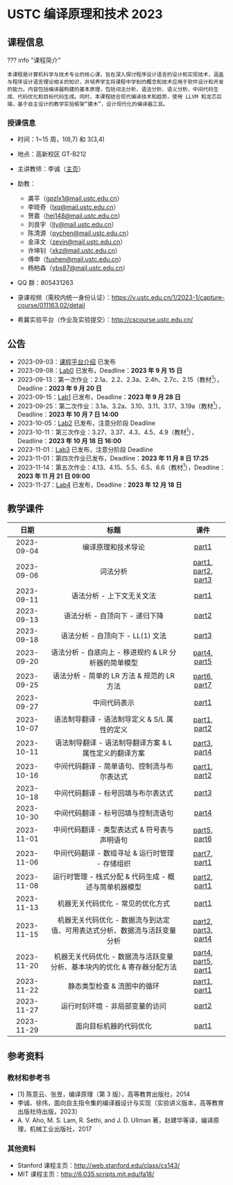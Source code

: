 # USTC 编译原理和技术 2023

## 课程信息

??? info "课程简介"

    本课程是计算机科学与技术专业的核心课，旨在深入探讨程序设计语言的设计和实现技术，涵盖与程序设计语言理论相关的知识，并培养学生将课程中学到的概念和技术应用于软件设计和开发的能力。内容包括编译器构建的基本原理，包括词法分析、语法分析、语义分析、中间代码生成、代码优化和目标代码生成。同时，本课程结合现代编译技术和趋势，使用 LLVM 和龙芯后端，基于自主设计的教学实验框架“建木”，设计现代化的编译器工具。

### 授课信息

- 时间：1~15 周，1(6,7) 和 3(3,4)
- 地点：高新校区 GT-B212
- 主讲教师：李诚（[主页](http://staff.ustc.edu.cn/~chengli7/)）
- 助教：

  - 龚平（<gpzlx1@mail.ustc.edu.cn>）
  - 李晓奇（<lxq@mail.ustc.edu.cn>）
  - 贺嘉（<hej148@mail.ustc.edu.cn>）
  - 刘良宇（<lly@mail.ustc.edu.cn>）
  - 陈清源（<qychen@mail.ustc.edu.cn>）
  - 金泽文（<zevin@mail.ustc.edu.cn>）
  - 许坤钊（<xkz@mail.ustc.edu.cn>）
  - 傅申（<fushen@mail.ustc.edu.cn>）
  - 杨柏森（<ybs87@mail.ustc.edu.cn>）

- QQ 群：805431263
- 录课视频（需校内统一身份认证）：<https://v.ustc.edu.cn/1/2023-1/capture-course/011163.02/detail>
- 希冀实验平台（作业及实验提交）：<http://cscourse.ustc.edu.cn/>

## 公告

- 2023-09-03：[课程平台介绍](exp_platform_intro/README.md) 已发布
- 2023-09-08：[Lab0](lab0/index.md) 已发布，Deadline：**2023 年 9 月 15 日**
- 2023-09-13：第一次作业：2.1a、2.2、2.3a、2.4h、2.7c、2.15（教材[<sup>1</sup>](#textbook)），Deadline：**2023 年 9 月 20 日**
- 2023-09-15：[Lab1](lab1/index.md) 已发布，Deadline：**2023 年 9 月 28 日**
- 2023-09-25：第二次作业：3.1a、3.2a、3.10、3.11、3.17、3.19a（教材[<sup>1</sup>](#textbook)），Deadline：**2023 年 10 月 7 日 14:00**
- 2023-10-05：[Lab2](lab2/index.md) 已发布，注意分阶段 Deadline
- 2023-10-11：第三次作业：3.27、3.37、4.3、4.5、4.9（教材[<sup>1</sup>](#textbook)），Deadline：**2023 年 10 月 18 日 16:00**
- 2023-11-01：[Lab3](lab3/index.md) 已发布，注意分阶段 Deadline
- 2023-11-01：第四次作业已发布，Deadline：**2023 年 11 月 8 日 17:25**
- 2023-11-14：第五次作业：4.13、4.15、5.5、6.5、6.6（教材[<sup>1</sup>](#textbook)），Deadline：**2023 年 11 月 21 日 09:00**
- 2023-11-27：[Lab4](lab4/index.md) 已发布，Deadline：**2023 年 12 月 18 日**

## 教学课件

|    日期    |                             标题                             |                             课件                             |
| :--------: | :----------------------------------------------------------: | :----------------------------------------------------------: |
| 2023-09-04 |                      编译原理和技术导论                      | [part1](https://rec.ustc.edu.cn/share/be63e5f0-4bbf-11ee-ab8f-8556ef2e1b82) |
| 2023-09-06 |                           词法分析                           | [part1](https://rec.ustc.edu.cn/share/7c8cb640-4bfa-11ee-801b-996bfe70e4c4), [part2](https://rec.ustc.edu.cn/share/971f5a80-4bfa-11ee-9c40-3f9629e3618a), [part3](https://rec.ustc.edu.cn/share/daf23f60-4bfa-11ee-ba03-e1b373b96f27) |
| 2023-09-11 |                  语法分析 - 上下文无关文法                   | [part1](https://rec.ustc.edu.cn/share/1adc23a0-5043-11ee-ae58-c51868b36892) |
| 2023-09-13 |                语法分析 - 自顶向下 - 递归下降                | [part2](https://rec.ustc.edu.cn/share/11c40120-5208-11ee-8fb3-0b34e4219c8a) |
| 2023-09-18 |               语法分析 - 自顶向下 - LL(1) 文法               | [part3](https://rec.ustc.edu.cn/share/08643ef0-5564-11ee-88f3-1509f631aa4a) |
| 2023-09-20 |     语法分析 - 自底向上 - 移进规约 & LR 分析器的简单模型     | [part4](https://rec.ustc.edu.cn/share/fcba4990-5772-11ee-a14c-a36e421ab311), [part5](https://rec.ustc.edu.cn/share/08206b90-5773-11ee-a7a9-2766281e042e) |
| 2023-09-25 |          语法分析 - 简单的 LR 方法 & 规范的 LR 方法          | [part6](https://rec.ustc.edu.cn/share/1a7a4df0-5b4c-11ee-8033-1da927361dcb), [part7](https://rec.ustc.edu.cn/share/322166f0-5b4c-11ee-b6aa-cb031e864251) |
| 2023-09-27 |                         中间代码表示                         | [part1](https://rec.ustc.edu.cn/share/3fba3780-64dc-11ee-b89d-3bff5ec34c27) |
| 2023-10-07 |         语法制导翻译 - 语法制导定义 & S/L 属性的定义         | [part1](https://rec.ustc.edu.cn/share/e0e4d8e0-5cdf-11ee-a097-75437996f503), [part2](https://rec.ustc.edu.cn/share/10e6d050-68c7-11ee-a697-13d9155d40a5) |
| 2023-10-11 |    语法制导翻译 - 语法制导翻译方案 & L 属性定义的翻译方案    | [part3](https://rec.ustc.edu.cn/share/60f07260-68c7-11ee-ac16-c97fd4666cee), [part4](https://rec.ustc.edu.cn/share/71c78a80-68c7-11ee-b670-b5952f4e628a) |
| 2023-10-16 |         中间代码翻译 - 简单语句、控制流与布尔表达式          | [part1](https://rec.ustc.edu.cn/share/aaa7e250-81e3-11ee-b601-cf1e5b684040), [part2](https://rec.ustc.edu.cn/share/b97993e0-81e3-11ee-b4bf-238eae90436f) |
| 2023-10-18 |             中间代码翻译 - 标号回填与布尔表达式              | [part3](https://rec.ustc.edu.cn/share/898d59b0-81e4-11ee-a431-a7ebbdb09b39) |
| 2023-10-30 |             中间代码翻译 - 标号回填与控制流语句              | [part4](https://rec.ustc.edu.cn/share/898d59b0-81e4-11ee-a431-a7ebbdb09b39) |
| 2023-11-01 |         中间代码翻译 - 类型表达式 & 符号表与声明语句         | [part5](https://rec.ustc.edu.cn/share/898d59b0-81e4-11ee-a431-a7ebbdb09b39), [part6](https://rec.ustc.edu.cn/share/898d59b0-81e4-11ee-a431-a7ebbdb09b39) |
| 2023-11-06 |       中间代码翻译 - 数组寻址 & 运行时管理 - 存储组织        | [part7](https://rec.ustc.edu.cn/share/898d59b0-81e4-11ee-a431-a7ebbdb09b39), [part1](https://rec.ustc.edu.cn/share/898d59b0-81e4-11ee-a431-a7ebbdb09b39) |
| 2023-11-08 |    运行时管理 - 栈式分配 & 代码生成 - 概述与简单机器模型     | [part2](https://rec.ustc.edu.cn/share/898d59b0-81e4-11ee-a431-a7ebbdb09b39), [part1](https://rec.ustc.edu.cn/share/898d59b0-81e4-11ee-a431-a7ebbdb09b39) |
| 2023-11-13 |              机器无关代码优化 - 常见的优化方式               | [part1](https://rec.ustc.edu.cn/share/898d59b0-81e4-11ee-a431-a7ebbdb09b39) |
| 2023-11-15 | 机器无关代码优化 - 数据流与到达定值、可用表达式分析、数据流与活跃变量分析 | [part2](https://rec.ustc.edu.cn/share/ec735a10-8372-11ee-a33f-3f4ce56e99ac), [part3](https://rec.ustc.edu.cn/share/f7edf830-8372-11ee-a4ee-89e3b900b6a4), [part4](https://rec.ustc.edu.cn/share/49526e90-9043-11ee-b984-bfcfb1e71335) |
| 2023-11-20 | 机器无关代码优化 - 数据流与活跃变量分析、基本块内的优化 & 寄存器分配方法 | [part4](https://rec.ustc.edu.cn/share/49526e90-9043-11ee-b984-bfcfb1e71335), [part5](https://rec.ustc.edu.cn/share/6b7a21f0-9043-11ee-b553-ab6f413f1658), [part1](https://rec.ustc.edu.cn/share/05972ed0-9044-11ee-9278-b9679a1c57b3) |
| 2023-11-22 |                 静态类型检查 & 流图中的循环                  | [part1](https://rec.ustc.edu.cn/share/60bbf180-9045-11ee-bc96-e388a9810d5b), [part1](https://rec.ustc.edu.cn/share/4ad00130-9045-11ee-a6b5-83f7236ec56e) |
| 2023-11-27 |               运行时刻环境 - 非局部变量的访问                | [part2](https://rec.ustc.edu.cn/share/bef41780-9045-11ee-8887-1ba1740d80fe) |
| 2023-11-29 |                    面向目标机器的代码优化                    | [part1](https://rec.ustc.edu.cn/share/d6169380-9045-11ee-8a37-87201671ab8d) |

## 参考资料

### 教材和参考书

- <div id='textbook'></div>[1] 陈意云、张昱，编译原理（第 3 版），高等教育出版社，2014
- 李诚、徐伟，面向自主指令集的编译器设计与实现（实验讲义版本，高等教育出版社待出版，2023）
- A. V. Aho, M. S. Lam, R. Sethi, and J. D. Ullman 著，赵建华等译，编译原理，机械工业出版社，2017

### 其他资料

- Stanford 课程主页：<http://web.stanford.edu/class/cs143/>
- MIT 课程主页：<http://6.035.scripts.mit.edu/fa18/>

